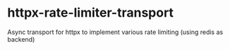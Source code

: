 # httpx-rate-limiter-transport
Async transport for httpx to implement various rate limiting (using redis as backend)
